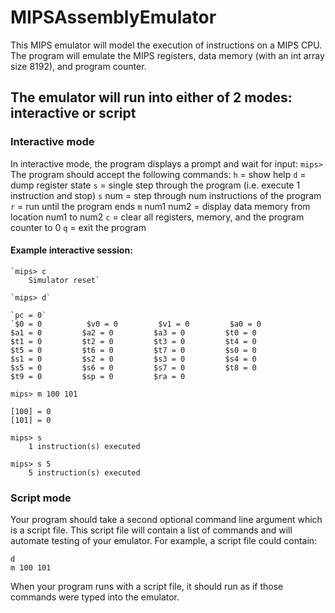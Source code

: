 # MIPSAssemblyEmulator

This MIPS emulator will model the execution of instructions on a MIPS CPU.  
The program will emulate the MIPS registers, data memory (with an int array size 8192), and program counter.

## The emulator will run into either of 2 modes:  interactive or script

### Interactive mode

In interactive mode, the program displays a prompt and wait for input:
 	`mips>`
The program should accept the following commands:
`h` = show help
`d` = dump register state
`s` = single step through the program (i.e. execute 1 instruction and stop)
`s` num = step through num instructions of the program
`r` = run until the program ends
`m` num1 num2 = display data memory from location num1 to num2
`c` = clear all registers, memory, and the program counter to 0
`q` = exit the program

#### Example interactive session:

	`mips> c
		Simulator reset`

	`mips> d`

	`pc = 0`
	`$0 = 0          $v0 = 0         $v1 = 0         $a0 = 0
	$a1 = 0         $a2 = 0         $a3 = 0         $t0 = 0
	$t1 = 0         $t2 = 0         $t3 = 0         $t4 = 0
	$t5 = 0         $t6 = 0         $t7 = 0         $s0 = 0
	$s1 = 0         $s2 = 0         $s3 = 0         $s4 = 0
	$s5 = 0         $s6 = 0         $s7 = 0         $t8 = 0
	$t9 = 0         $sp = 0         $ra = 0

	mips> m 100 101

	[100] = 0
	[101] = 0

	mips> s
		1 instruction(s) executed

	mips> s 5
		5 instruction(s) executed

### Script mode

Your program should take a second optional command line argument which is a script file.  This script file will contain a list of commands and will automate testing of your emulator.  For example, a script file could contain:

	d
	m 100 101

When your program runs with a script file, it should run as if those commands were typed into the emulator.

